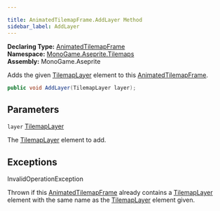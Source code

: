 ```yaml
---

title: AnimatedTilemapFrame.AddLayer Method
sidebar_label: AddLayer
---
```

**Declaring Type:** [AnimatedTilemapFrame](../)  
**Namespace:** [MonoGame.Aseprite.Tilemaps](../../)  
**Assembly:** MonoGame.Aseprite

Adds the given [TilemapLayer](../../TilemapLayer/) element to this [AnimatedTilemapFrame](../).

```csharp
public void AddLayer(TilemapLayer layer);
```

## Parameters

`layer`  [TilemapLayer](../../TilemapLayer/)

The [TilemapLayer](../../TilemapLayer/) element to add.

## Exceptions

InvalidOperationException

Thrown if this [AnimatedTilemapFrame](../) already contains a [TilemapLayer](../../TilemapLayer/) element with the same name as the [TilemapLayer](../../TilemapLayer/) element given.


